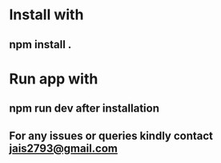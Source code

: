 # Install with 
## npm install .

# Run app with
## npm run dev after installation

## For any issues or queries kindly contact jais2793@gmail.com
